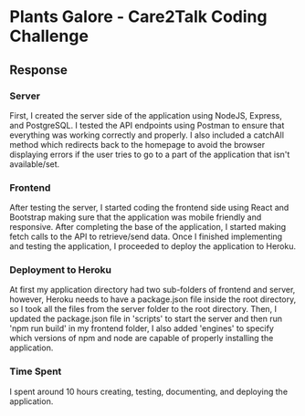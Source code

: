 # Plants Galore - Care2Talk Coding Challenge

## Response 

### Server
First, I created the server side of the application using NodeJS, Express, and PostgreSQL. I tested the API endpoints using Postman to ensure that everything was working correctly and properly. I also included a catchAll method which redirects back to the homepage to avoid the browser displaying errors if the user tries to go to a part of the application that isn't available/set. 

### Frontend
After testing the server, I started coding the frontend side using React and Bootstrap making sure that the application was mobile friendly and responsive. After completing the base of the application, I started making fetch calls to the API to retrieve/send data. Once I finished implementing and testing the application, I proceeded to deploy the application to Heroku. 

### Deployment to Heroku
At first my application directory had two sub-folders of frontend and server, however, Heroku needs to have a package.json file inside the root directory, so I took all the files from the server folder to the root directory. Then, I updated the package.json file in 'scripts' to start the server and then run 'npm run build' in my frontend folder, I also added 'engines' to specify which versions of npm and node are capable of properly installing the application. 

### Time Spent
I spent around 10 hours creating, testing, documenting, and deploying the application. 
